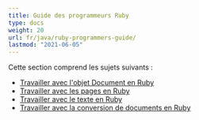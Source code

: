 ```yaml
---
title: Guide des programmeurs Ruby
type: docs
weight: 20
url: fr/java/ruby-programmers-guide/
lastmod: "2021-06-05"
---
```


Cette section comprend les sujets suivants :

- [Travailler avec l'objet Document en Ruby](/pdf/java/working-with-document-object-in-ruby/)
- [Travailler avec les pages en Ruby](/pdf/java/working-with-pages-in-ruby/)
- [Travailler avec le texte en Ruby](/pdf/java/working-with-text-in-ruby/)
- [Travailler avec la conversion de documents en Ruby](/pdf/java/working-with-document-conversion-in-ruby/)